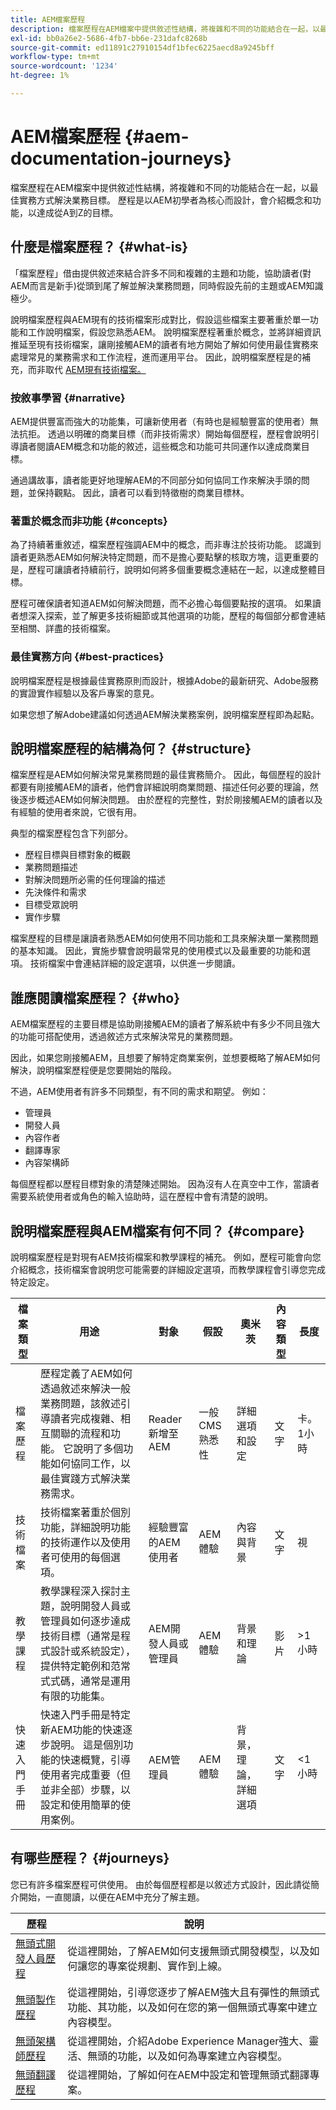 ```yaml
---
title: AEM檔案歷程
description: 檔案歷程在AEM檔案中提供敘述性結構，將複雜和不同的功能結合在一起，以最佳實務方式解決業務目標。 歷程是以AEM初學者為核心而設計，會介紹概念和功能，以達成從A到Z的目標。
exl-id: bb0a26e2-5686-4fb7-bb6e-231dafc8268b
source-git-commit: ed11891c27910154df1bfec6225aecd8a9245bff
workflow-type: tm+mt
source-wordcount: '1234'
ht-degree: 1%

---
```


# AEM檔案歷程 {#aem-documentation-journeys}

檔案歷程在AEM檔案中提供敘述性結構，將複雜和不同的功能結合在一起，以最佳實務方式解決業務目標。 歷程是以AEM初學者為核心而設計，會介紹概念和功能，以達成從A到Z的目標。

## 什麼是檔案歷程？ {#what-is}

「檔案歷程」借由提供敘述來結合許多不同和複雜的主題和功能，協助讀者(對AEM而言是新手)從頭到尾了解並解決業務問題，同時假設先前的主題或AEM知識極少。

說明檔案歷程與AEM現有的技術檔案形成對比，假設這些檔案主要著重於單一功能和工作說明檔案，假設您熟悉AEM。 說明檔案歷程著重於概念，並將詳細資訊推延至現有技術檔案，讓剛接觸AEM的讀者有地方開始了解如何使用最佳實務來處理常見的業務需求和工作流程，進而運用平台。 因此，說明檔案歷程是的補充，而非取代 [AEM現有技術檔案。](https://experienceleague.adobe.com/docs/experience-manager-65.html?lang=zh-Hant)

### 按敘事學習 {#narrative}

AEM提供豐富而強大的功能集，可讓新使用者（有時也是經驗豐富的使用者）無法抗拒。 透過以明確的商業目標（而非技術需求）開始每個歷程，歷程會說明引導讀者閱讀AEM概念和功能的敘述，這些概念和功能可共同運作以達成商業目標。

通過講故事，讀者能更好地理解AEM的不同部分如何協同工作來解決手頭的問題，並保持觀點。 因此，讀者可以看到特徵樹的商業目標林。

### 著重於概念而非功能 {#concepts}

為了持續著重敘述，檔案歷程強調AEM中的概念，而非專注於技術功能。 認識到讀者更熟悉AEM如何解決特定問題，而不是擔心要點擊的核取方塊，這更重要的是，歷程可讓讀者持續前行，說明如何將多個重要概念連結在一起，以達成整體目標。

歷程可確保讀者知道AEM如何解決問題，而不必擔心每個要點按的選項。 如果讀者想深入探索，並了解更多技術細節或其他選項的功能，歷程的每個部分都會連結至相關、詳盡的技術檔案。

### 最佳實務方向 {#best-practices}

說明檔案歷程是根據最佳實務原則而設計，根據Adobe的最新研究、Adobe服務的實證實作經驗以及客戶專案的意見。

如果您想了解Adobe建議如何透過AEM解決業務案例，說明檔案歷程即為起點。

## 說明檔案歷程的結構為何？ {#structure}

檔案歷程是AEM如何解決常見業務問題的最佳實務簡介。 因此，每個歷程的設計都要有剛接觸AEM的讀者，他們會詳細說明商業問題、描述任何必要的理論，然後逐步概述AEM如何解決問題。 由於歷程的完整性，對於剛接觸AEM的讀者以及有經驗的使用者來說，它很有用。

典型的檔案歷程包含下列部分。

* 歷程目標與目標對象的概觀
* 業務問題描述
* 對解決問題所必需的任何理論的描述
* 先決條件和需求
* 目標受眾說明
* 實作步驟

檔案歷程的目標是讓讀者熟悉AEM如何使用不同功能和工具來解決單一業務問題的基本知識。 因此，實施步驟會說明最常見的使用模式以及最重要的功能和選項。 技術檔案中會連結詳細的設定選項，以供進一步閱讀。

## 誰應閱讀檔案歷程？ {#who}

AEM檔案歷程的主要目標是協助剛接觸AEM的讀者了解系統中有多少不同且強大的功能可搭配使用，透過敘述方式來解決常見的業務問題。

因此，如果您剛接觸AEM，且想要了解特定商業案例，並想要概略了解AEM如何解決，說明檔案歷程便是您要開始的階段。

不過，AEM使用者有許多不同類型，有不同的需求和期望。 例如：

* 管理員
* 開發人員
* 內容作者
* 翻譯專家
* 內容架構師

每個歷程都以歷程目標對象的清楚陳述開始。 因為沒有人在真空中工作，當讀者需要系統使用者或角色的輸入協助時，這在歷程中會有清楚的說明。

## 說明檔案歷程與AEM檔案有何不同？ {#compare}

說明檔案歷程是對現有AEM技術檔案和教學課程的補充。 例如，歷程可能會向您介紹概念，技術檔案會說明您可能需要的詳細設定選項，而教學課程會引導您完成特定設定。

| 檔案類型 | 用途 | 對象 | 假設 | 奧米茨 | 內容類型 | 長度 |
|---|---|---|---|---|---|---|
| 檔案歷程 | 歷程定義了AEM如何透過敘述來解決一般業務問題，該敘述引導讀者完成複雜、相互關聯的流程和功能。 它說明了多個功能如何協同工作，以最佳實踐方式解決業務需求。 | Reader新增至AEM | 一般CMS熟悉性 | 詳細選項和設定 | 文字 | 卡。 1小時 |
| 技術檔案 | 技術檔案著重於個別功能，詳細說明功能的技術運作以及使用者可使用的每個選項。 | 經驗豐富的AEM使用者 | AEM體驗 | 內容與背景 | 文字 | 視 |
| 教學課程 | 教學課程深入探討主題，說明開發人員或管理員如何逐步達成技術目標（通常是程式設計或系統設定），提供特定範例和范常式式碼，通常是運用有限的功能集。 | AEM開發人員或管理員 | AEM體驗 | 背景和理論 | 影片 | >1小時 |
| 快速入門手冊 | 快速入門手冊是特定新AEM功能的快速逐步說明。 這是個別功能的快速概覽，引導使用者完成重要（但並非全部）步驟，以設定和使用簡單的使用案例。 | AEM管理員 | AEM體驗 | 背景，理論，詳細選項 | 文字 | &lt;1小時 |

## 有哪些歷程？ {#journeys}

您已有許多檔案歷程可供使用。 由於每個歷程都是以敘述方式設計，因此請從簡介開始，一直閱讀，以便在AEM中充分了解主題。

| 歷程 | 說明 |
|---|---|
| [無頭式開發人員歷程](/help/journey-headless/developer/overview.md) | 從這裡開始，了解AEM如何支援無頭式開發模型，以及如何讓您的專案從規劃、實作到上線。 |
| [無頭製作歷程](/help/journey-headless/author/overview.md) | 從這裡開始，引導您逐步了解AEM強大且有彈性的無頭式功能、其功能，以及如何在您的第一個無頭式專案中建立內容模型。 |
| [無頭架構師歷程](/help/journey-headless/architect/overview.md) | 從這裡開始，介紹Adobe Experience Manager強大、靈活、無頭的功能，以及如何為專案建立內容模型。 |
| [無頭翻譯歷程](/help/journey-headless/translation/overview.md) | 從這裡開始，了解如何在AEM中設定和管理無頭式翻譯專案。 |

<!--
|Journey|Description|
|---|---|
|[Headless Developer Journey](/help/journey-headless/developer/overview.md)|Start here to see how AEM supports headless development models and how to get your project started from planning, to implementation, to go-live.|
|[Headless Authoring Journey](/help/journey-headless/author/overview.md)|Start here for a guided journey through the powerful and flexible headless features of AEM, their capabilities, and how to model your content on your first headless project.|
|[Headless Architect Journey](/help/journey-headless/architect/overview.md)|Start here for an introduction to the powerful, and flexible, headless features of Adobe Experience Manager as a Cloud Service, and how to model content for your project.|
|[Headless Translation Journey](/help/journey-headless/translation/overview.md)|Start here to see how to set up and manage your headless translation projects in AEM.|
|[AEM Onboarding Journey](/help/journey-onboarding/home.md)|Start here to get up-and-running quickly with your new AEM as a Cloud Service environment!|
|[AEM Quick Site Creation Journey](/help/journey-sites/quick-site/overview.md)|Start here for a guided journey through the simple-to-use AEM Quick Site Creation tool to streamline the front-end development of your AEM Site and quickly customize your site with no AEM backend knowledge.|
|AEM Commerce Journey|Coming Soon!|
|AEMaaCS Migration Journey|Coming Soon!|

Check back for more content as new journeys become available.
-->
